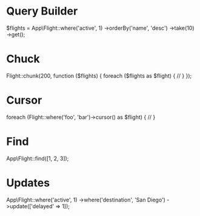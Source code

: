 # Query Builder

$flights = App\Flight::where('active', 1)
               ->orderBy('name', 'desc')
               ->take(10)
               ->get();

# Chuck

Flight::chunk(200, function ($flights) {
    foreach ($flights as $flight) {
        //
    }
});

# Cursor

foreach (Flight::where('foo', 'bar')->cursor() as $flight) {
    //
}

# Find

App\Flight::find([1, 2, 3]);

# Updates

App\Flight::where('active', 1)
          ->where('destination', 'San Diego')
          ->update(['delayed' => 1]);
